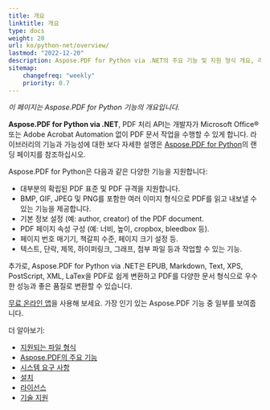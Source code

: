 ```yaml
---
title: 개요
linktitle: 개요
type: docs
weight: 20
url: ko/python-net/overview/
lastmod: "2022-12-20"
description: Aspose.PDF for Python via .NET의 주요 기능 및 지원 형식 개요, 라이브러리의 설치 및 라이선스 설명서.
sitemap:
    changefreq: "weekly"
    priority: 0.7
---
```


_이 페이지는 Aspose.PDF for Python 기능의 개요입니다._

**Aspose.PDF for Python via .NET**, PDF 처리 API는 개발자가 Microsoft Office® 또는 Adobe Acrobat Automation 없이 PDF 문서 작업을 수행할 수 있게 합니다. 라이브러리의 기능과 가능성에 대한 보다 자세한 설명은 [Aspose.PDF for Python](https://products.aspose.com/pdf/python-net/)의 랜딩 페이지를 참조하십시오.

Aspose.PDF for Python은 다음과 같은 다양한 기능을 지원합니다:

- 대부분의 확립된 PDF 표준 및 PDF 규격을 지원합니다.
- BMP, GIF, JPEG 및 PNG를 포함한 여러 이미지 형식으로 PDF를 읽고 내보낼 수 있는 기능을 제공합니다.
- 기본 정보 설정 (예:
 author, creator) of the PDF document.  
- PDF 페이지 속성 구성 (예: 너비, 높이, cropbox, bleedbox 등).  
- 페이지 번호 매기기, 책갈피 수준, 페이지 크기 설정 등.  
- 텍스트, 단락, 제목, 하이퍼링크, 그래프, 첨부 파일 등과 작업할 수 있는 기능.

추가로, Aspose.PDF for Python via .NET은 EPUB, Markdown, Text, XPS, PostScript, XML, LaTex을 PDF로 쉽게 변환하고 PDF를 다양한 문서 형식으로 우수한 성능과 좋은 품질로 변환할 수 있습니다.

[무료 온라인 앱](https://products.aspose.app/pdf/applications)을 사용해 보세요. 가장 인기 있는 Aspose.PDF 기능 중 일부를 보여줍니다.

더 알아보기:

- [지원되는 파일 형식](/pdf/python-net/supported-file-formats/)
- [Aspose.PDF의 주요 기능](/pdf/python-net/key-features/)
- [시스템 요구 사항](/pdf/python-net/system-requirements/)
- [설치](/pdf/python-net/installation/)
- [라이선스](/pdf/python-net/licensing/)
- [기술 지원](/pdf/python-net/technical-support/)